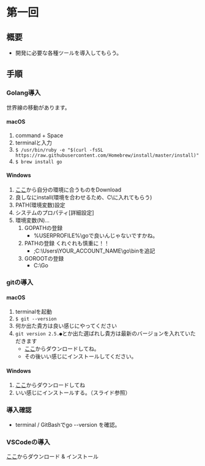 # 第一回
## 概要
- 開発に必要な各種ツールを導入してもらう。

## 手順
### Golang導入
世界線の移動があります。
#### macOS
1. command + Space
2. terminalと入力
3. `$ /usr/bin/ruby -e "$(curl -fsSL https://raw.githubusercontent.com/Homebrew/install/master/install)"`
4. `$ brew install go`

#### Windows
1. [ここ](https://golang.org/dl/)から自分の環境に合うものをDownload
2. 良しなにinstall(環境を合わせるため、C\に入れてもらう)
3. PATH(環境変数)設定
4. システムのプロパティ[詳細設定]
5. 環境変数(N)...
   1. GOPATHの登録
      - %USERPROFILE%\goで良いんじゃないですかね。
   2. PATHの登録 くれぐれも慎重に！！
      - ;C:\Users\YOUR_ACCOUNT_NAME\go\binを追記
   3. GOROOTの登録
      - C:\Go

### gitの導入
#### macOS
1. terminalを起動
2. `$ git --version`
3. 何か出た貴方は良い感じにやってください
4. `git version 2.5.●`とか出た選ばれし貴方は最新のバージョンを入れていただきます
   - [ここ](https://git-scm.com/download/mac)からダウンロードしてね。
   - その後いい感じにインストールしてください。

#### Windows
1. [ここ](https://git-scm.com/download/win)からダウンロードしてね
2. いい感じにインストールする。（スライド参照）

### 導入確認
- terminal / GitBashでgo --version を確認。

### VSCodeの導入
[ここ](https://azure.microsoft.com/ja-jp/products/visual-studio-code/)からダウンロード & インストール
